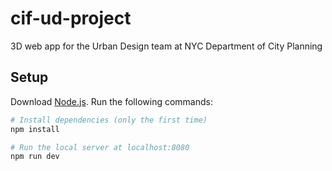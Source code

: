 # cif-ud-project
3D web app for the Urban Design team at NYC Department of City Planning

## Setup
Download [Node.js](https://nodejs.org/en/download/).
Run the following commands:

``` bash
# Install dependencies (only the first time)
npm install

# Run the local server at localhost:8080
npm run dev
```
